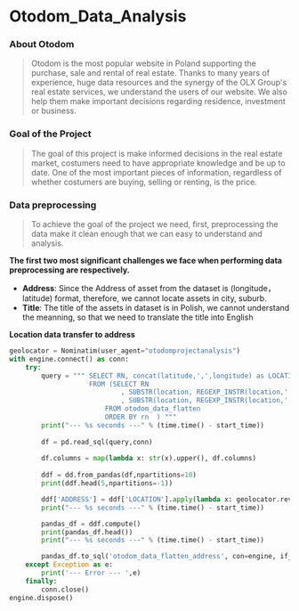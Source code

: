 # Otodom_Data_Analysis
### About Otodom

> Otodom is the most popular website in Poland supporting the purchase, sale and rental of real estate. Thanks to many years of experience, huge data resources and the synergy of the OLX Group's real estate services, we understand the users of our website. We also help them make important decisions regarding residence, investment or business.

### Goal of the Project

> The goal of this project is make informed decisions in the real estate market, costumers need to have appropriate knowledge and be up to date. One of the most important pieces of information, regardless of whether costumers are buying, selling or renting, is the price.

### Data preprocessing

> To achieve the goal of the project we need, first, preprocessing the data make it clean enough that we can easy to understand and analysis.

__The first two most significant challenges we face when performing data preprocessing are respectively.__

* __Address__: Since the Address of asset from the dataset is (longitude，latitude) format, therefore, we cannot locate assets in city, suburb.
* __Title__: The title of the assets in dataset is in Polish, we cannot understand the meanning, so that we need to translate the title into English

__Location data transfer to address__
```python
geolocator = Nominatim(user_agent="otodomprojectanalysis")
with engine.connect() as conn:
    try:
        query = """ SELECT RN, concat(latitude,',',longitude) as LOCATION
                    FROM (SELECT RN
                            , SUBSTR(location, REGEXP_INSTR(location,' ',1,4)+1) AS LATITUDE 
                            , SUBSTR(location, REGEXP_INSTR(location,' ',1,1)+1, (REGEXP_INSTR(location,' ',1,2) - REGEXP_INSTR(location,' ',1,1) - 1) ) AS LONGITUDE
                        FROM otodom_data_flatten
                        ORDER BY rn  ) """
        print("--- %s seconds ---" % (time.time() - start_time))
        
        df = pd.read_sql(query,conn)
                      
        df.columns = map(lambda x: str(x).upper(), df.columns)
        
        ddf = dd.from_pandas(df,npartitions=10)
        print(ddf.head(5,npartitions=-1))

        ddf['ADDRESS'] = ddf['LOCATION'].apply(lambda x: geolocator.reverse(x).raw['address'],meta=(None, 'str'))
        print("--- %s seconds ---" % (time.time() - start_time))

        pandas_df = ddf.compute()
        print(pandas_df.head())
        print("--- %s seconds ---" % (time.time() - start_time))

        pandas_df.to_sql('otodom_data_flatten_address', con=engine, if_exists='append', index=False, chunksize=16000, method=pd_writer)
    except Exception as e:
        print('--- Error --- ',e)
    finally:
        conn.close()
engine.dispose()
```
